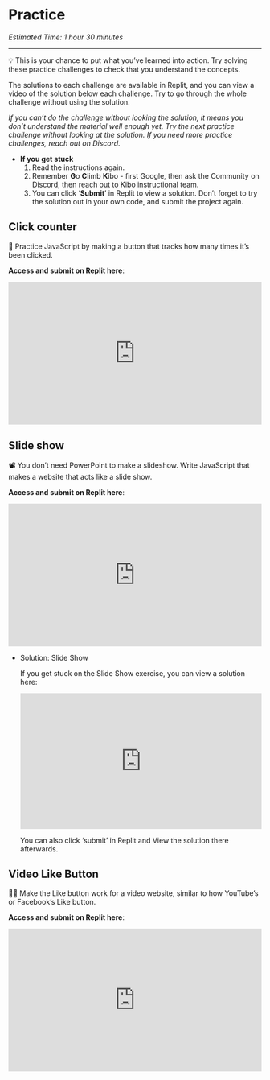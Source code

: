 # Practice

*Estimated Time: 1 hour 30 minutes*

---

<aside>


💡 This is your chance to put what you’ve learned into action. Try solving these practice challenges to check that you understand the concepts.

The solutions to each challenge are available in Replit, and you can view a video of the solution below each challenge. Try to go through the whole challenge without using the solution. 

*If you can’t do the challenge without looking the solution, it means you don’t understand the material well enough yet. Try the next practice challenge without looking at the solution. If you need more practice challenges, reach out on Discord.*

- **If you get stuck**
    1. Read the instructions again.
    2. Remember **G**o **C**limb **K**ibo - first Google, then ask the Community on Discord, then reach out to Kibo instructional team.
    3. You can click ‘**Submit**’ in Replit to view a solution. Don’t forget to try the solution out in your own code, and submit the project again.
</aside>

## Click counter

<aside>


🔢 Practice JavaScript by making a button that tracks how many times it’s been clicked.

**Access and submit on Replit here**: <div style="position: relative; padding-bottom: 56.25%; height: 0;"><iframe src="https://replit.com/team/tk5-web/Click-Counter" frameborder="0" webkitallowfullscreen mozallowfullscreen allowfullscreen style="position: absolute; top: 0; left: 0; width: 100%; height: 100%;"></iframe></div>

</aside>

## Slide show

<aside>


📽️ You don’t need PowerPoint to make a slideshow. Write JavaScript that makes a website that acts like a slide show.

**Access and submit on Replit here**: <div style="position: relative; padding-bottom: 56.25%; height: 0;"><iframe src="https://replit.com/team/tk5-web/Slide-Show" frameborder="0" webkitallowfullscreen mozallowfullscreen allowfullscreen style="position: absolute; top: 0; left: 0; width: 100%; height: 100%;"></iframe></div>

</aside>

- Solution: Slide Show
    
    If you get stuck on the Slide Show exercise, you can view a solution here: <div style="position: relative; padding-bottom: 56.25%; height: 0;"><iframe src="https://www.loom.com/embed/dc1bf80728484022baa6ea0289be7b0b" frameborder="0" webkitallowfullscreen mozallowfullscreen allowfullscreen style="position: absolute; top: 0; left: 0; width: 100%; height: 100%;"></iframe></div>
    
    You can also click ‘submit’ in Replit and View the solution there afterwards.
    

## Video Like Button

<aside>


👍🏿 Make the Like button work for a video website, similar to how YouTube’s or Facebook’s Like button.

**Access and submit on Replit here**: <div style="position: relative; padding-bottom: 56.25%; height: 0;"><iframe src="https://replit.com/team/tk5-web/Video-Like-Button" frameborder="0" webkitallowfullscreen mozallowfullscreen allowfullscreen style="position: absolute; top: 0; left: 0; width: 100%; height: 100%;"></iframe></div>

</aside>